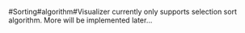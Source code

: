 #Sorting#algorithm#Visualizer
currently only supports selection sort algorithm.
More will be implemented later...

